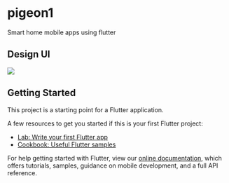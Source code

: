 # pigeon1

Smart home mobile apps using flutter

## Design UI

![](https://github.com/baydim/pigeon/blob/36ad84d3ccb300433fbd19c260bf363ff84392f2/assets/Frame%201%20(2).png)

## Getting Started

This project is a starting point for a Flutter application.

A few resources to get you started if this is your first Flutter project:

- [Lab: Write your first Flutter app](https://flutter.dev/docs/get-started/codelab)
- [Cookbook: Useful Flutter samples](https://flutter.dev/docs/cookbook)

For help getting started with Flutter, view our
[online documentation](https://flutter.dev/docs), which offers tutorials,
samples, guidance on mobile development, and a full API reference.
